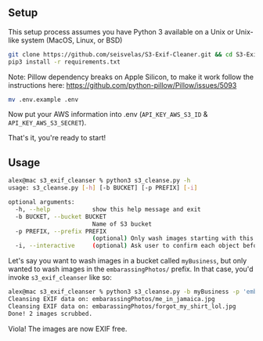 ## Setup

This setup process assumes you have Python 3 available on a Unix or Unix-like system (MacOS, Linux, or BSD)

```bash
git clone https://github.com/seisvelas/S3-Exif-Cleaner.git && cd S3-Exif-Cleaner
pip3 install -r requirements.txt
```

Note: Pillow dependency breaks on Apple Silicon, to make it work follow the instructions here:
https://github.com/python-pillow/Pillow/issues/5093

```bash
mv .env.example .env
```

Now put your AWS information into .env (`API_KEY_AWS_S3_ID` & `API_KEY_AWS_S3_SECRET`).

That's it, you're ready to start!

## Usage

```bash
alex@mac s3_exif_cleanser % python3 s3_cleanse.py -h
usage: s3_cleanse.py [-h] [-b BUCKET] [-p PREFIX] [-i]

optional arguments:
  -h, --help            show this help message and exit
  -b BUCKET, --bucket BUCKET
                        Name of S3 bucket
  -p PREFIX, --prefix PREFIX
                        (optional) Only wash images starting with this prefix
  -i, --interactive     (optional) Ask user to confirm each object before altering it
```

Let's say you want to wash images in a bucket called `myBusiness`, but only wanted to wash images in the `embarassingPhotos/` prefix. In that case, you'd invoke `s3_exif_cleanser` like so:

```bash
alex@mac s3_exif_cleanser % python3 s3_cleanse.py -b myBusiness -p 'embarassingPhotos'
Cleansing EXIF data on: embarassingPhotos/me_in_jamaica.jpg
Cleansing EXIF data on: embarassingPhotos/forgot_my_shirt_lol.jpg
Done! 2 images scrubbed.
```

Viola! The images are now EXIF free.
